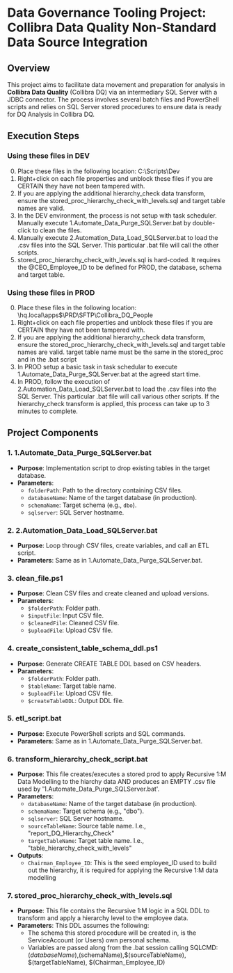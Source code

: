 # Data Governance Tooling Project: Collibra Data Quality Non-Standard Data Source Integration

## Overview
This project aims to facilitate data movement and preparation for analysis in **Collibra Data Quality** (Collibra DQ) via an intermediary SQL Server with a JDBC connector. The process involves several batch files and PowerShell scripts and relies on SQL Server stored procedures to ensure data is ready for DQ Analysis in Collibra DQ.

## Execution Steps
### Using these files in DEV
0. Place these files in the following location: C:\Scripts\Dev 
1. Right+click on each file properties and unblock these files if you are CERTAIN they have not been tampered with.
2. If you are applying the additional hierarchy_check data transform, ensure the stored_proc_hierarchy_check_with_levels.sql and target table names are valid.
3. In the DEV environment, the process is not setup with task scheduler. Manually execute 1.Automate_Data_Purge_SQLServer.bat by double-click to clean the files.
4. Manually execute 2.Automation_Data_Load_SQLServer.bat to load the .csv files into the SQL Server. This particular .bat file will call the other scripts.
5. stored_proc_hierarchy_check_with_levels.sql is hard-coded. It requires the @CEO_Employee_ID to be defined for PROD, the database, schema and target table.

### Using these files in PROD
0. Place these files in the following location: \\hq.local\apps$\PRD\SFTP\Collibra_DQ_People
1. Right+click on each file properties and unblock these files if you are CERTAIN they have not been tampered with.
2. If you are applying the additional hierarchy_check data transform, ensure the stored_proc_hierarchy_check_with_levels.sql and target table names are valid. target table name must be the same in the stored_proc and in the .bat script
3. In PROD setup a basic task in task schedular to execute 1.Automate_Data_Purge_SQLServer.bat at the agreed start time.
4. In PROD, follow the execution of 2.Automation_Data_Load_SQLServer.bat to load the .csv files into the SQL Server. This particular .bat file will call various other scripts. If the hierarchy_check transform is applied, this process can take up to 3 minutes to complete. 

## Project Components

### 1. 1.Automate_Data_Purge_SQLServer.bat
- **Purpose**: Implementation script to drop existing tables in the target database.
- **Parameters**:
    - `folderPath`: Path to the directory containing CSV files.
    - `databaseName`: Name of the target database (in production).
    - `schemaName`: Target schema (e.g., `dbo`).
    - `sqlserver`: SQL Server hostname.

### 2. 2.Automation_Data_Load_SQLServer.bat
- **Purpose**: Loop through CSV files, create variables, and call an ETL script.
- **Parameters**: Same as in 1.Automate_Data_Purge_SQLServer.bat.

### 3. clean_file.ps1
- **Purpose**: Clean CSV files and create cleaned and upload versions.
- **Parameters**:
    - `$folderPath`: Folder path.
    - `$inputFile`: Input CSV file.
    - `$cleanedFile`: Cleaned CSV file.
    - `$uploadFile`: Upload CSV file.

### 4. create_consistent_table_schema_ddl.ps1
- **Purpose**: Generate CREATE TABLE DDL based on CSV headers.
- **Parameters**:
    - `$folderPath`: Folder path.
    - `$tableName`: Target table name.
    - `$uploadFile`: Upload CSV file.
    - `$createTableDDL`: Output DDL file.

### 5. etl_script.bat
- **Purpose**: Execute PowerShell scripts and SQL commands.
- **Parameters**: Same as in 1.Automate_Data_Purge_SQLServer.bat.

### 6. transform_hierarchy_check_script.bat
- **Purpose**: This file creates/executes a stored prod to apply Recursive 1:M Data Modelling to the hiarchy data AND produces an EMPTY .csv file used by '1.Automate_Data_Purge_SQLServer.bat'.
- **Parameters**:
    - `databaseName`: Name of the target database (in production).
    - `schemaName`: Target schema (e.g., "dbo").
    - `sqlserver`: SQL Server hostname.
    - `sourceTableName`: Source table name. I.e., "report_DQ_Hierarchy_Check"
    - `targetTableName`: Target table name. I.e., "table_hierarchy_check_with_levels"
- **Outputs**:
    - `Chairman_Employee_ID`: This is the seed employee_ID used to build out the hierarchy, it is required for applying the Recursive 1:M data modelling

### 7. stored_proc_hierarchy_check_with_levels.sql
- **Purpose**: This file contains the Recursive 1:M logic in a SQL DDL to transform and apply a hierarchy level to the employee data.
- **Parameters**: This DDL assumes the following:
    - The schema this stored procedure will be created in, is the ServiceAccount (or Users) own personal schema. 
    - Variables are passed along from the .bat session calling SQLCMD: $(databaseName),$(schemaName),$(sourceTableName), $(targetTableName), $(Chairman_Employee_ID)
